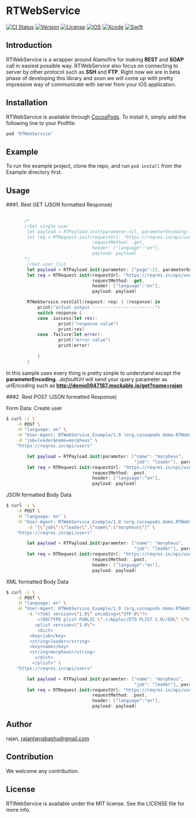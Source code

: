 # RTWebService

[![CI Status](http://img.shields.io/travis/rajan/RTWebService.svg?style=flat)](https://travis-ci.org/rajan/RTWebService)
[![Version](https://img.shields.io/cocoapods/v/RTWebService.svg?style=flat)](http://cocoapods.org/pods/RTWebService)
[![License](https://img.shields.io/cocoapods/l/RTWebService.svg?style=flat)](http://cocoapods.org/pods/RTWebService)
[![iOS](https://img.shields.io/badge/iOS-8.0%2B-blue.svg)](http://cocoapods.org/pods/RTWebService)
[![Xcode](https://img.shields.io/badge/Xcode-8.2%2B-blue.svg)](http://cocoapods.org/pods/RTWebService)
[![Swift](https://img.shields.io/badge/Swift-3.0%2B-blue.svg)](http://cocoapods.org/pods/RTWebService)
 

## Introduction

RTWebService is a wrapper around Alamofire for making **REST** and **SOAP** call in easiest possible way. RTWebService also focus on connecting to server by other protocol such as **SSH** and **FTP**.  Right now we are in beta phase of developing this library and soon we will come up with pretty impressive way of communicate with server from your iOS application.

## Installation

RTWebService is available through [CocoaPods](http://cocoapods.org). To install
it, simply add the following line to your Podfile:

```ruby
pod "RTWebService"
```

## Example

To run the example project, clone the repo, and run `pod install` from the Example directory first.


## Usage 
###1. Rest GET (JSON formatted Response)

``` swift
        
       /*
       //Get single user
        let payload = RTPayload.init(parameter:nil, parameterEncoding:.defaultUrl)
        let req = RTRequest.init(requestUrl: "https://reqres.in/api/users/2",
                                 requestMethod: .get,
                                 header: ["language":"en"],
                                 payload: payload)
       */
        //Get user list
        let payload = RTPayload.init(parameter: ["page":2], parameterEncoding:.defaultUrl)
        let req = RTRequest.init(requestUrl: "https://reqres.in/api/user",
                                 requestMethod: .get,
                                 header: ["language":"en"],
                                 payload: payload)

        RTWebService.restCall(request: req) { (response) in
            print("actual output ------------------------")
            switch response {
            case .success(let res):
                    print("response value")
                    print(res)
            case .failure(let error):
                    print("error value")
                    print(error)
            
            }
        }
```
In this sample uses every thing is pretty simple to understand except the **parameterEncoding**. *.defaultUrl* will send your query parameter as urlEncoding such as  **http://demo0947187.mockable.io/get?name=rajan**

###2. Rest POST (JSON formatted Response)

Form Data: Create user
```bash
$ curl -i \
	-X POST \
	-H "language: en" \
	-H "User-Agent: RTWebService_Example/1.0 (org.cocoapods.demo.RTWebService-Example; build:1; iOS 10.2.0) Alamofire/4.3.0" \
	-d "job=leader&name=morpheus" \
	"https://reqres.in/api/users"
```
```swift 
        let payload = RTPayload.init(parameter: ["name": "morpheus",
                                                 "job": "leader"], parameterEncoding:.bodyUrl)
        let req = RTRequest.init(requestUrl: "https://reqres.in/api/users",
                                 requestMethod: .post,
                                 header: ["language":"en"],
                                 payload: payload)
```

JSON formatted Body Data
```bash
$ curl -i \
	-X POST \
	-H "language: en" \
	-H "User-Agent: RTWebService_Example/1.0 (org.cocoapods.demo.RTWebService-Example; build:1; iOS 10.2.0) Alamofire/4.3.0" \
        -d "{\"job\":\"leader\",\"name\":\"morpheus\"}" \
	"https://reqres.in/api/users"
```
```swift 
        let payload = RTPayload.init(parameter: ["name": "morpheus",
                                                 "job": "leader"], parameterEncoding:.defaultJson)
        let req = RTRequest.init(requestUrl: "https://reqres.in/api/users",
                                 requestMethod: .post,
                                 header: ["language":"en"],
                                 payload: payload)
```

XML formatted Body Data
```bash
$ curl -i \
	-X POST \
	-H "language: en" \
	-H "User-Agent: RTWebService_Example/1.0 (org.cocoapods.demo.RTWebService-Example; build:1; iOS 10.2.0) Alamofire/4.3.0" \
        -d "<?xml version=\"1.0\" encoding=\"UTF-8\"?>
            <!DOCTYPE plist PUBLIC \"-//Apple//DTD PLIST 1.0//EN\" \"http://www.apple.com/DTDs/PropertyList-1.0.dtd\">
           <plist version=\"1.0\">
            <dict>
	     <key>job</key>
	     <string>leader</string>
	     <key>name</key>
	     <string>morpheus</string>
           </dict>
          </plist>" \
	"https://reqres.in/api/users"
```
```swift 
        let payload = RTPayload.init(parameter: ["name": "morpheus",
                                                 "job": "leader"], parameterEncoding:.xmlProperty)
        let req = RTRequest.init(requestUrl: "https://reqres.in/api/users",
                                 requestMethod: .post,
                                 header: ["language":"en"],
                                 payload: payload)
```


## Author
rajan, rajantwnabashu@gmail.com

## Contribution
We welcome any contribution.

## License

RTWebService is available under the MIT license. See the LICENSE file for more info.
